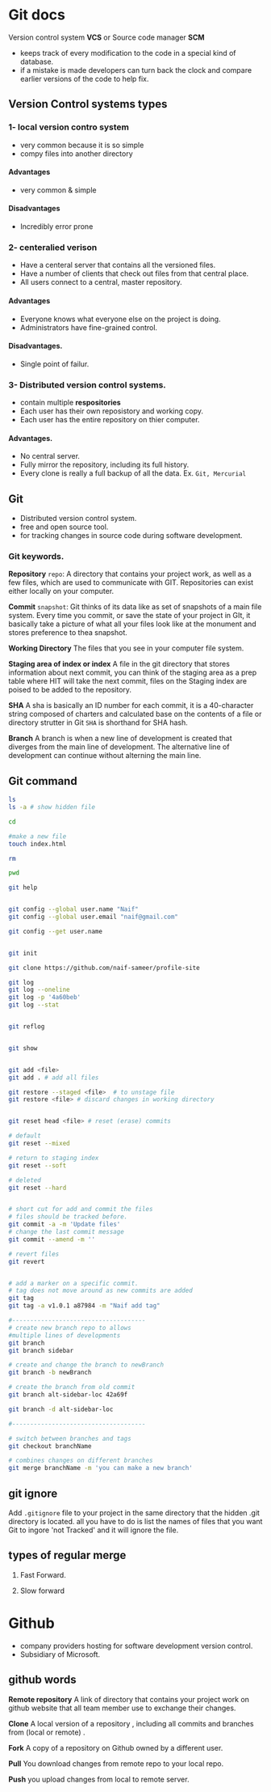 # Git docs

Version control system **VCS** or Source code manager **SCM**

- keeps track of every modification to the code in a special kind of database.
- if a mistake is made developers can turn back the clock and compare earlier versions of the code to help fix.

## Version Control systems types

### 1- local version contro system

- very common because it is so simple
- compy files into another directory

#### Advantages

- very common & simple

#### Disadvantages

- Incredibly error prone

### 2- centeralied verison

- Have a centeral server that contains all the versioned files.
- Have a number of clients that check out files from that central place.
- All users connect to a central, master repository.

#### Advantages

- Everyone knows what everyone else on the project is doing.
- Administrators have fine-grained control.

#### Disadvantages.

- Single point of failur.

### 3- Distributed version control systems.

- contain multiple **respositories**
- Each user has their own reposistory and working copy.
- Each user has the entire repository on thier computer.

#### Advantages.

- No central server.
- Fully mirror the repository, including its full history.
- Every clone is really a full backup of all the data.
  Ex. `Git, Mercurial`

## Git

- Distributed version control system.
- free and open source tool.
- for tracking changes in source code during software development.

### Git keywords.

**Repository** `repo`: A directory that contains your project work, as well as a few files, which are used to communicate with GIT. Repositories can exist either locally on your computer.

**Commit** `snapshot`: Git thinks of its data like as set of snapshots of a main file system. Every time you commit, or save the state of your project in GIt, it basically take a picture of what all your files look like at the monument and stores preference to thea snapshot.

**Working Directory** The files that you see in your computer file system.

**Staging area of index or index** A file in the git directory that stores information about next commit, you can think of the staging area as a prep table where HIT will take the next commit, files on the Staging index are poised to be added to the repository.

**SHA** A sha is basically an ID number for each commit, it is a 40-character string composed of charters and calculated base on the contents of a file or directory strutter in Git `SHA` is shorthand for SHA hash.

**Branch** A branch is when a new line of development is created that diverges from the main line of development. The alternative line of development can continue without alterning the main line.

## Git command

```bash
ls
ls -a # show hidden file

cd

#make a new file
touch index.html

rm

pwd
```

```bash
git help


git config --global user.name "Naif"
git config --global user.email "naif@gmail.com"

git config --get user.name


git init

git clone https://github.com/naif-sameer/profile-site

git log
git log --oneline
git log -p '4a60beb'
git log --stat


git reflog


git show


git add <file>
git add . # add all files

git restore --staged <file>  # to unstage file
git restore <file> # discard changes in working directory


git reset head <file> # reset (erase) commits

# default
git reset --mixed

# return to staging index
git reset --soft

# deleted
git reset --hard


# short cut for add and commit the files
# files should be tracked before.
git commit -a -m 'Update files'
# change the last commit message
git commit --amend -m ''

# revert files
git revert


# add a marker on a specific commit.
# tag does not move around as new commits are added
git tag
git tag -a v1.0.1 a87984 -m "Naif add tag"

#-------------------------------------
# create new branch repo to allows
#multiple lines of developments
git branch
git branch sidebar

# create and change the branch to newBranch
git branch -b newBranch

# create the branch from old commit
git branch alt-sidebar-loc 42a69f

git branch -d alt-sidebar-loc

#-------------------------------------

# switch between branches and tags
git checkout branchName

# combines changes on different branches
git merge branchName -m 'you can make a new branch'

```

## git ignore

Add `.gitignore` file to your project in the same directory that the hidden .git directory is located. all you have to do is list the names of files that you want Git to ingore 'not Tracked' and it will ignore the file.

## types of regular merge

1. Fast Forward.

2. Slow forward

# Github

- company providers hosting for software development version control.
- Subsidiary of Microsoft.

## github words

**Remote repository** A link of directory that contains your project work on github website that all team member use to exchange their changes.

**Clone** A local version of a repository , including all commits and branches from (local or remote) .

**Fork** A copy of a repository on Github owned by a different user.

**Pull** You download changes from remote repo to your local repo.

**Push** you upload changes from local to remote server.
